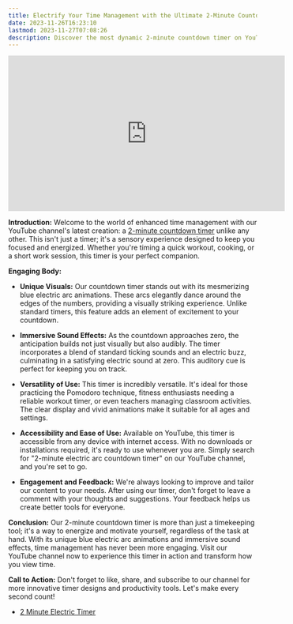 ```yaml
---
title: Electrify Your Time Management with the Ultimate 2-Minute Countdown Timer on YouTube
date: 2023-11-26T16:23:10
lastmod: 2023-11-27T07:08:26
description: Discover the most dynamic 2-minute countdown timer on YouTube, featuring stunning blue electric arc animations and immersive sound effects. Perfect for productivity, workouts, and more!
---
```


<div class="iframe-16-9-container">
<iframe class="youTubeIframe" width="560" height="315" src="https://www.youtube.com/embed/6FB6jkc6OIs" title="YouTube video player" frameborder="0" allow="accelerometer; autoplay; clipboard-write; encrypted-media; gyroscope; picture-in-picture; web-share" allowfullscreen></iframe>
</div>

**Introduction:**
Welcome to the world of enhanced time management with our YouTube channel's latest creation: a [2-minute countdown timer](https://youtu.be/6FB6jkc6OIs) unlike any other. This isn't just a timer; it's a sensory experience designed to keep you focused and energized. Whether you're timing a quick workout, cooking, or a short work session, this timer is your perfect companion.

**Engaging Body:**

- **Unique Visuals:**
  Our countdown timer stands out with its mesmerizing blue electric arc animations. These arcs elegantly dance around the edges of the numbers, providing a visually striking experience. Unlike standard timers, this feature adds an element of excitement to your countdown.

- **Immersive Sound Effects:**
  As the countdown approaches zero, the anticipation builds not just visually but also audibly. The timer incorporates a blend of standard ticking sounds and an electric buzz, culminating in a satisfying electric sound at zero. This auditory cue is perfect for keeping you on track.

- **Versatility of Use:**
  This timer is incredibly versatile. It's ideal for those practicing the Pomodoro technique, fitness enthusiasts needing a reliable workout timer, or even teachers managing classroom activities. The clear display and vivid animations make it suitable for all ages and settings.

- **Accessibility and Ease of Use:**
  Available on YouTube, this timer is accessible from any device with internet access. With no downloads or installations required, it's ready to use whenever you are. Simply search for "2-minute electric arc countdown timer" on our YouTube channel, and you're set to go.

- **Engagement and Feedback:**
  We're always looking to improve and tailor our content to your needs. After using our timer, don't forget to leave a comment with your thoughts and suggestions. Your feedback helps us create better tools for everyone.

**Conclusion:**
Our 2-minute countdown timer is more than just a timekeeping tool; it's a way to energize and motivate yourself, regardless of the task at hand. With its unique blue electric arc animations and immersive sound effects, time management has never been more engaging. Visit our YouTube channel now to experience this timer in action and transform how you view time.

**Call to Action:**
Don't forget to like, share, and subscribe to our channel for more innovative timer designs and productivity tools. Let's make every second count!

- [2 Minute Electric Timer](https://youtu.be/6FB6jkc6OIs)
